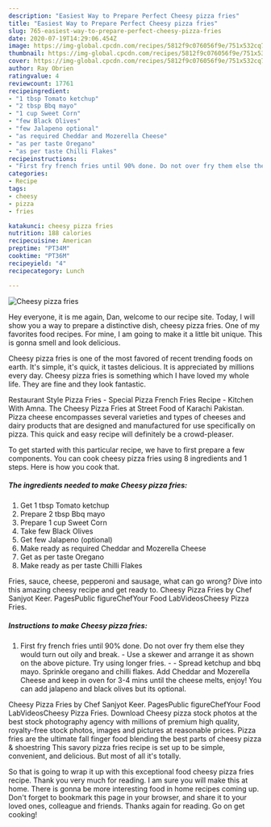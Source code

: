 ```yaml
---
description: "Easiest Way to Prepare Perfect Cheesy pizza fries"
title: "Easiest Way to Prepare Perfect Cheesy pizza fries"
slug: 765-easiest-way-to-prepare-perfect-cheesy-pizza-fries
date: 2020-07-19T14:29:06.454Z
image: https://img-global.cpcdn.com/recipes/5812f9c076056f9e/751x532cq70/cheesy-pizza-fries-recipe-main-photo.jpg
thumbnail: https://img-global.cpcdn.com/recipes/5812f9c076056f9e/751x532cq70/cheesy-pizza-fries-recipe-main-photo.jpg
cover: https://img-global.cpcdn.com/recipes/5812f9c076056f9e/751x532cq70/cheesy-pizza-fries-recipe-main-photo.jpg
author: Ray Obrien
ratingvalue: 4
reviewcount: 17761
recipeingredient:
- "1 tbsp Tomato ketchup"
- "2 tbsp Bbq mayo"
- "1 cup Sweet Corn"
- "few Black Olives"
- "few Jalapeno optional"
- "as required Cheddar and Mozerella Cheese"
- "as per taste Oregano"
- "as per taste Chilli Flakes"
recipeinstructions:
- "First fry french fries until 90% done. Do not over fry them else they would turn out oily and break. Use a skewer and arrange it as shown on the above picture. Try using longer fries.  Spread ketchup and bbq mayo. Sprinkle oregano and chilli flakes. Add Cheddar and Mozerella Cheese and keep in oven for 3-4 mins until the cheese melts, enjoy! You can add jalapeno and black olives but its optional."
categories:
- Recipe
tags:
- cheesy
- pizza
- fries

katakunci: cheesy pizza fries 
nutrition: 188 calories
recipecuisine: American
preptime: "PT34M"
cooktime: "PT36M"
recipeyield: "4"
recipecategory: Lunch

---
```



![Cheesy pizza fries](https://img-global.cpcdn.com/recipes/5812f9c076056f9e/751x532cq70/cheesy-pizza-fries-recipe-main-photo.jpg)

Hey everyone, it is me again, Dan, welcome to our recipe site. Today, I will show you a way to prepare a distinctive dish, cheesy pizza fries. One of my favorites food recipes. For mine, I am going to make it a little bit unique. This is gonna smell and look delicious.

Cheesy pizza fries is one of the most favored of recent trending foods on earth. It's simple, it's quick, it tastes delicious. It is appreciated by millions every day. Cheesy pizza fries is something which I have loved my whole life. They are fine and they look fantastic.

Restaurant Style Pizza Fries - Special Pizza French Fries Recipe - Kitchen With Amna. The Cheesy Pizza Fries at Street Food of Karachi Pakistan. Pizza cheese encompasses several varieties and types of cheeses and dairy products that are designed and manufactured for use specifically on pizza. This quick and easy recipe will definitely be a crowd-pleaser.


To get started with this particular recipe, we have to first prepare a few components. You can cook cheesy pizza fries using 8 ingredients and 1 steps. Here is how you cook that.

<!--inarticleads1-->

##### The ingredients needed to make Cheesy pizza fries:

1. Get 1 tbsp Tomato ketchup
1. Prepare 2 tbsp Bbq mayo
1. Prepare 1 cup Sweet Corn
1. Take few Black Olives
1. Get few Jalapeno (optional)
1. Make ready as required Cheddar and Mozerella Cheese
1. Get as per taste Oregano
1. Make ready as per taste Chilli Flakes


Fries, sauce, cheese, pepperoni and sausage, what can go wrong? Dive into this amazing cheesy recipe and get ready to. Cheesy Pizza Fries by Chef Sanjyot Keer. PagesPublic figureChefYour Food LabVideosCheesy Pizza Fries. 

<!--inarticleads2-->

##### Instructions to make Cheesy pizza fries:

1. First fry french fries until 90% done. Do not over fry them else they would turn out oily and break. - Use a skewer and arrange it as shown on the above picture. Try using longer fries. -  - Spread ketchup and bbq mayo. Sprinkle oregano and chilli flakes. Add Cheddar and Mozerella Cheese and keep in oven for 3-4 mins until the cheese melts, enjoy! You can add jalapeno and black olives but its optional.


Cheesy Pizza Fries by Chef Sanjyot Keer. PagesPublic figureChefYour Food LabVideosCheesy Pizza Fries. Download Cheesy pizza stock photos at the best stock photography agency with millions of premium high quality, royalty-free stock photos, images and pictures at reasonable prices. Pizza fries are the ultimate fall finger food blending the best parts of cheesy pizza &amp; shoestring This savory pizza fries recipe is set up to be simple, convenient, and delicious. But most of all it&#39;s totally. 

So that is going to wrap it up with this exceptional food cheesy pizza fries recipe. Thank you very much for reading. I am sure you will make this at home. There is gonna be more interesting food in home recipes coming up. Don't forget to bookmark this page in your browser, and share it to your loved ones, colleague and friends. Thanks again for reading. Go on get cooking!
